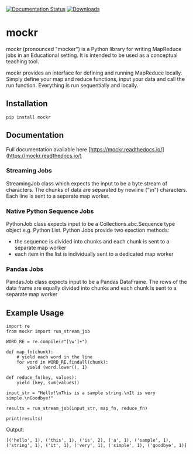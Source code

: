 [![Documentation Status](https://readthedocs.org/projects/mockr/badge/?version=latest)](https://mockr.readthedocs.io/en/latest/?badge=latest)
[![Downloads](https://pepy.tech/badge/mockr)](https://pepy.tech/project/mockr)

# mockr

mockr (pronounced "mocker") is a Python library for writing MapReduce jobs in an Educational setting. It is intended to be used as a
conceptual teaching tool.

mockr provides an interface for defining and running MapReduce locally. Simply define your map and reduce functions,
input your data and call the run function. Everything is run sequentially and locally.

## Installation

    pip install mockr

## Documentation

Full documentation available here [https://mockr.readthedocs.io/](https://mockr.readthedocs.io/)

### Streaming Jobs

StreamingJob class which expects the input to be a byte stream of characters. The chunks of data are separated by
newline ("\n") characters. Each line is sent to a separate map worker.

### Native Python Sequence Jobs

PythonJob class expects input to be a Collections.abc.Sequence type object e.g. Python List. Python Jobs provide two
exection methods:

- the sequence is divided into chunks and each chunk is sent to a separate map worker
- each item in the list is individually sent to a dedicated map worker

### Pandas Jobs

PandasJob class expects input to be a Pandas DataFrame. The rows of the data frame are equally divided into chunks and
each chunk is sent to a separate map worker


## Example Usage

    import re
    from mockr import run_stream_job
    
    WORD_RE = re.compile(r"[\w']+")
    
    def map_fn(chunk):
        # yield each word in the line
        for word in WORD_RE.findall(chunk):
            yield (word.lower(), 1)
    
    def reduce_fn(key, values):
        yield (key, sum(values))
    
    input_str = "Hello!\nThis is a sample string.\nIt is very simple.\nGoodbye!"
    
    results = run_stream_job(input_str, map_fn, reduce_fn)
    
    print(results)


Output:

    [('hello', 1), ('this', 1), ('is', 2), ('a', 1), ('sample', 1), ('string', 1), ('it', 1), ('very', 1), ('simple', 1), ('goodbye', 1)]

